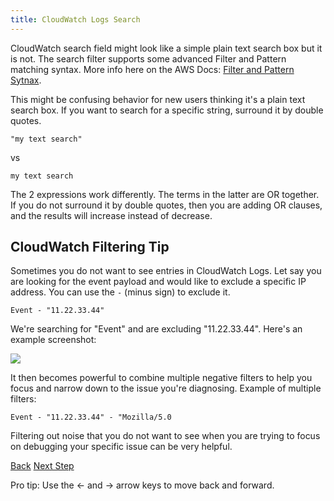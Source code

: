 ```yaml
---
title: CloudWatch Logs Search
---
```


CloudWatch search field might look like a simple plain text search box but it is not. The search filter supports some advanced Filter and Pattern matching syntax. More info here on the AWS Docs: [Filter and Pattern Sytnax](https://docs.aws.amazon.com/AmazonCloudWatch/latest/logs/FilterAndPatternSyntax.html).

This might be confusing behavior for new users thinking it's a plain text search box. If you want to search for a specific string, surround it by double quotes.

    "my text search"

vs

    my text search

The 2 expressions work differently. The terms in the latter are OR together.  If you do not surround it by double quotes, then you are adding OR clauses, and the results will increase instead of decrease.

## CloudWatch Filtering Tip

Sometimes you do not want to see entries in CloudWatch Logs. Let say you are looking for the event payload and would like to exclude a specific IP address.  You can use the `-` (minus sign) to exclude it.

    Event - "11.22.33.44"

We're searching for "Event" and are excluding "11.22.33.44". Here's an example screenshot:

![](/img/docs/cloudwatch-search-exclude.png)

It then becomes powerful to combine multiple negative filters to help you focus and narrow down to the issue you're diagnosing. Example of multiple filters:

    Event - "11.22.33.44" - "Mozilla/5.0

Filtering out noise that you do not want to see when you are trying to focus on debugging your specific issue can be very helpful.

<a id="prev" class="btn btn-basic" href="{% link _docs/debugging-cloudwatch-log.md %}">Back</a>
<a id="next" class="btn btn-primary" href="{% link _docs/debugging-payloads.md %}">Next Step</a>
<p class="keyboard-tip">Pro tip: Use the <- and -> arrow keys to move back and forward.</p>
